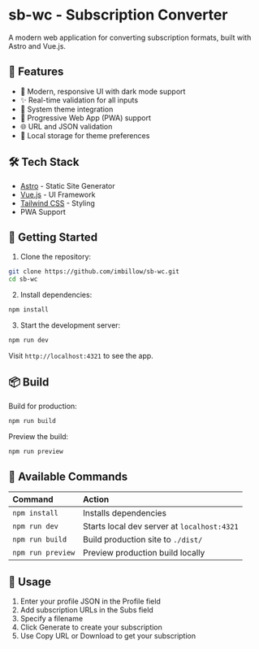# sb-wc - Subscription Converter

A modern web application for converting subscription formats, built with Astro and Vue.js.

## 🚀 Features

- 🎨 Modern, responsive UI with dark mode support
- ✨ Real-time validation for all inputs
- 🔄 System theme integration
- 📱 Progressive Web App (PWA) support
- 🌐 URL and JSON validation
- 💾 Local storage for theme preferences

## 🛠️ Tech Stack

- [Astro](https://astro.build) - Static Site Generator
- [Vue.js](https://vuejs.org) - UI Framework
- [Tailwind CSS](https://tailwindcss.com) - Styling
- PWA Support

## 🚦 Getting Started

1. Clone the repository:
```bash
git clone https://github.com/imbillow/sb-wc.git
cd sb-wc
```

2. Install dependencies:
```bash
npm install
```

3. Start the development server:
```bash
npm run dev
```

Visit `http://localhost:4321` to see the app.

## 📦 Build

Build for production:
```bash
npm run build
```

Preview the build:
```bash
npm run preview
```

## 🧞 Available Commands

| Command                   | Action                                           |
| :----------------------- | :----------------------------------------------- |
| `npm install`            | Installs dependencies                            |
| `npm run dev`            | Starts local dev server at `localhost:4321`      |
| `npm run build`          | Build production site to `./dist/`               |
| `npm run preview`        | Preview production build locally                 |

## 🎯 Usage

1. Enter your profile JSON in the Profile field
2. Add subscription URLs in the Subs field
3. Specify a filename
4. Click Generate to create your subscription
5. Use Copy URL or Download to get your subscription
